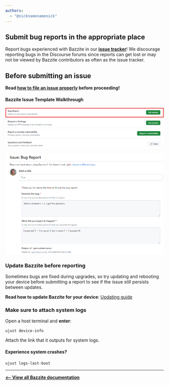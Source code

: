 ```yaml
---
authors:
  - "@nicknamenamenick"
---
```


<!-- ANCHOR: METADATA -->
<!--{"url_discourse": "https://universal-blue.discourse.group/docs?topic=3402", "fetched_at": "2024-09-03 16:43:15.937921+00:00"}-->
<!-- ANCHOR_END: METADATA -->

## Submit bug reports in the appropriate place

Report bugs experienced with Bazzite in our [**issue tracker**](https://github.com/ublue-os/bazzite/issues)! We discourage reporting bugs in the Discourse forums since reports can get lost or may not be viewed by Bazzite contributors as often as the issue tracker.

## Before submitting an issue

**Read [how to file an issue properly](https://universal-blue.discourse.group/docs?topic=1470) before proceeding!**

#### **Bazzite Issue Template Walkthrough**

![Bug report|690x174](../img/Bug_report.png)

![Template|690x436](../img/Bug_report_template.png)

### Update Bazzite before reporting

Sometimes bugs are fixed during upgrades, so try updating and rebooting your device before submitting a report to see if the issue still persists between updates.

**Read how to update Bazzite for your device**:
[Updating guide](../Installing_and_Managing_Software/Updates_Rollbacks_and_Rebasing/updating_guide.md)

### Make sure to attach system logs

Open a host terminal and **enter**:

```
ujust device-info
```

Attach the link that it outputs for system logs.

#### Experience system crashes?

```command
ujust logs-last-boot
```

<hr>

[**<-- View all Bazzite documentation**](https://docs.bazzite.gg)
